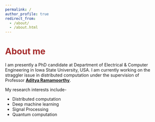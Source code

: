```yaml
---
permalink: /
author_profile: true
redirect_from: 
  - /about/
  - /about.html
---
```

<span style="color:brown">**About me**</span>
======
I am presently a PhD candidate at Department of Electrical & Computer Engineering in Iowa State University, USA. I am currently working on the straggler issue in distributed computation under the supervision of Professor [**Aditya Ramamoorthy**](https://www.ece.iastate.edu/adityar/). 

My research interests include-
  * Distributed computation
  * Deep machine learning
  * Signal Processing 
  * Quantum computation 
  
